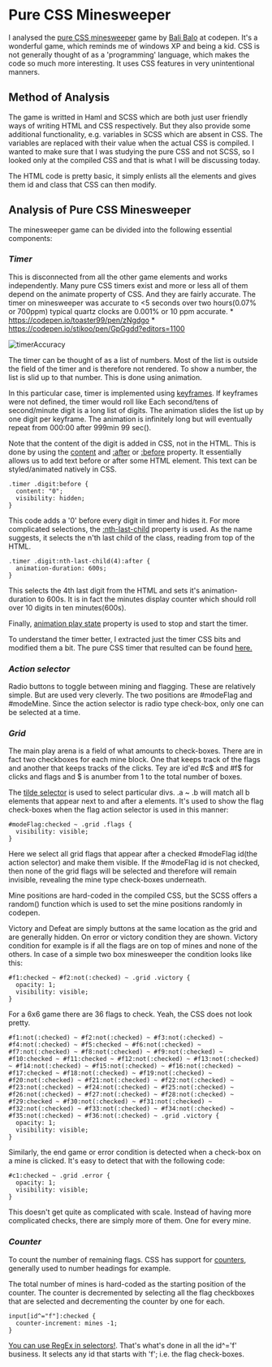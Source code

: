 # Pure CSS Minesweeper

I analysed the [pure CSS minesweeper](https://codepen.io/bali_balo/pen/BLJONk) game by [Bali Balo](https://codepen.io/bali_balo/) at codepen. It's a wonderful game, which reminds me of windows XP and being a kid. CSS is not generally thought of as a 'programming' language, which makes the code so much more interesting. It uses CSS features in very unintentional manners.

## Method of Analysis

The game is writted in Haml and SCSS which are both just user friendly ways of writing HTML and CSS respectively. But they also provide some additional functionality, e.g. variables in SCSS which are absent in CSS. The variables are replaced with their value when the actual CSS is compiled. I wanted to make sure that I was studying the pure CSS and not SCSS, so I looked only at the compiled CSS and that is what I will be discussing today.

The HTML code is pretty basic, it simply enlists all the elements and gives them id and class that CSS can then modify.

## Analysis of Pure CSS Minesweeper

The minesweeper game can be divided into the following essential components:

### *Timer*

This is disconnected from all the other game elements and works independently. Many pure CSS timers exist and more or less all of them depend on the animate property of CSS. And they are fairly accurate. The timer on minesweeper was accurate to <5 seconds over two hours(0.07% or 700ppm) typical quartz clocks are 0.001% or 10 ppm accurate.
    * https://codepen.io/toaster99/pen/zNgdgo
    * https://codepen.io/stikoo/pen/GpGgdd?editors=1100

![timerAccuracy](https://i.imgur.com/2sdZsEn.jpg)

The timer can be thought of as a list of numbers. Most of the list is outside the field of the timer and is therefore not rendered. To show a number, the list is slid up to that number. This is done using animation.

In this particular case, timer is implemented using [keyframes](https://developer.mozilla.org/en-US/docs/Web/CSS/@keyframes). If keyframes were not defined, the timer would roll like Each second/tens of second/minute digit is a long list of digits. The animation slides the list up by one digit per keyframe. The animation is infinitely long but will eventually repeat from 000:00 after 999min 99 sec().

Note that the content of the digit is added in CSS, not in the HTML. This is done by using the [content](https://developer.mozilla.org/en-US/docs/Web/CSS/content) and [:after](https://developer.mozilla.org/en-US/docs/Web/CSS/::after) or [:before](https://developer.mozilla.org/en-US/docs/Web/CSS/::before) property. It essentially allows us to add text before or after some HTML element. This text can be styled/animated natively in CSS.

    .timer .digit:before {
      content: "0";
      visibility: hidden;
    }

This code adds a '0' before every digit in timer and hides it. For more complicated selections, the [:nth-last-child](https://developer.mozilla.org/en-US/docs/Web/CSS/:nth-last-child) property is used. As the name suggests, it selects the n'th last child of the class, reading from top of the HTML.

    .timer .digit:nth-last-child(4):after {
      animation-duration: 600s;
    }

This selects the 4th last digit from the HTML and sets it's animation-duration to 600s. It is in fact the minutes display counter which should roll over 10 digits in ten minutes(600s).

Finally, [animation play state](https://developer.mozilla.org/en-US/docs/Web/CSS/animation-play-state) property is used to stop and start the timer.

To understand the timer better, I extracted just the timer CSS bits and modified them a bit. The pure CSS timer that resulted can be found [here.](https://codepen.io/tinkrmind/pen/dmmPYy)

### *Action selector*

Radio buttons to toggle between mining and flagging. These are relatively simple. But are used very cleverly. The two positions are #modeFlag and #modeMine. Since the action selector is radio type check-box, only one can be selected at a time.

### *Grid*

The main play arena is a field of what amounts to check-boxes. There are in fact two checkboxes for each mine block. One that keeps track of the flags and another that keeps tracks of the clicks. Tey are id'ed #c$ and #f$ for clicks and flags and $ is  anumber from 1 to the total number of boxes.

The [tilde selector](https://stackoverflow.com/questions/10782054/what-does-the-tilde-squiggle-twiddle-css-selector-mean) is used to select particular divs. .a ~ .b will match all b elements that appear next to and after a elements. It's used to show the flag check-boxes when the flag action selector is used in this manner:

    #modeFlag:checked ~ .grid .flags {
      visibility: visible;
    }

Here we select all grid flags that appear after a checked #modeFlag id(the action selector) and make them visible. If the #modeFlag id is not checked, then none of the grid flags will be selected and therefore will remain invisible, revealing the mine type check-boxes underneath.

Mine positions are hard-coded in the compiled CSS, but the SCSS offers a random() function which is used to set the mine positions randomly in codepen.

Victory and Defeat are simply buttons at the same location as the grid and are generally hidden. On error or victory condition they are shown. Victory condition for example is if all the flags are on top of mines and none of the others. In case of a simple two box minesweeper the condition looks like this:

    #f1:checked ~ #f2:not(:checked) ~ .grid .victory {
      opacity: 1;
      visibility: visible;
    }

For a 6x6 game there are 36 flags to check. Yeah, the CSS does not look pretty.

    #f1:not(:checked) ~ #f2:not(:checked) ~ #f3:not(:checked) ~ #f4:not(:checked) ~ #f5:checked ~ #f6:not(:checked) ~ #f7:not(:checked) ~ #f8:not(:checked) ~ #f9:not(:checked) ~ #f10:checked ~ #f11:checked ~ #f12:not(:checked) ~ #f13:not(:checked) ~ #f14:not(:checked) ~ #f15:not(:checked) ~ #f16:not(:checked) ~ #f17:checked ~ #f18:not(:checked) ~ #f19:not(:checked) ~ #f20:not(:checked) ~ #f21:not(:checked) ~ #f22:not(:checked) ~ #f23:not(:checked) ~ #f24:not(:checked) ~ #f25:not(:checked) ~ #f26:not(:checked) ~ #f27:not(:checked) ~ #f28:not(:checked) ~ #f29:checked ~ #f30:not(:checked) ~ #f31:not(:checked) ~ #f32:not(:checked) ~ #f33:not(:checked) ~ #f34:not(:checked) ~ #f35:not(:checked) ~ #f36:not(:checked) ~ .grid .victory {
      opacity: 1;
      visibility: visible;
    }

Similarly, the end game or error condition is detected when a check-box on a mine is clicked. It's easy to detect that with the following code:

    #c1:checked ~ .grid .error {
      opacity: 1;
      visibility: visible;
    }

This doesn't get quite as complicated with scale. Instead of having more complicated checks, there are simply more of them. One for every mine.

### *Counter*

To count the number of remaining flags. CSS has support for [counters](https://developer.mozilla.org/en-US/docs/Web/CSS/CSS_Lists_and_Counters/Using_CSS_counters), generally used to number headings for example.

The total number of mines is hard-coded as the starting position of the counter. The counter is decremented by selecting all the flag checkboxes that are selected and decrementing the counter by one for each.

    input[id^="f"]:checked {
      counter-increment: mines -1;
    }

[You can use RegEx in selectors!](https://stackoverflow.com/questions/8903313/using-regular-expression-in-css). That's what's done in all the id^='f' business. It selects any id that starts with 'f'; i.e. the flag check-boxes.
